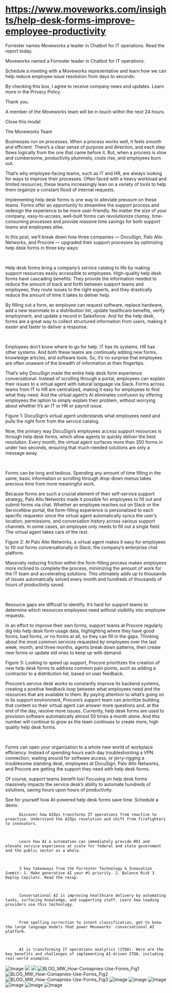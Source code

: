 # https://www.moveworks.com/insights/help-desk-forms-improve-employee-productivity

Forrester names Moveworks a leader in Chatbot for IT operations. Read the report today.

Moveworks named a Forrester leader in Chatbot for IT operations. 

Schedule a meeting with a Moveworks representative and learn how we can help reduce employee issue resolution from days to seconds.

By checking this box, I agree to receive company news and updates. Learn more in the Privacy Policy.

Thank you.

A member of the Moveworks team will be in touch within the next 24 hours.



  Close this modal
  



The Moveworks Team


Businesses run on processes. When a process works well, it feels smooth and efficient. There’s a clear sense of purpose and direction, and each step flows logically from the one that came before it. But, when a process is slow and cumbersome, productivity plummets, costs rise, and employees burn out.

That’s why employee-facing teams, such as IT and HR, are always looking for ways to improve their processes. Often faced with a heavy workload and limited resources, these teams increasingly lean on a variety of tools to help them organize a constant flood of internal requests. 

Implementing help desk forms is one way to alleviate pressure on these teams. Forms offer an opportunity to streamline the support process and redesign the experience to be more user-friendly. No matter the size of your company, easy-to-access, well-built forms can revolutionize clumsy, time-consuming processes and provide massive time savings for both support teams and employees alike.

In this post, we’ll break down how three companies — DocuSign, Palo Alto Networks, and Procore — upgraded their support processes by optimizing help desk forms in three key ways:

 

Help desk forms bring a company’s service catalog to life by making support resources easily accessible to employees. High-quality help desk forms have cascading benefits: They provide the information needed to reduce the amount of back and forth between support teams and employees, they route issues to the right experts, and they drastically reduce the amount of time it takes to deliver help.

By filling out a form, an employee can request software, replace hardware, add a new teammate to a distribution list, update healthcare benefits, verify employment, and update a record in Salesforce. And for the help desk, forms are a great way to collect structured information from users, making it easier and faster to deliver a response.

 

Employees don’t know where to go for help. IT has its systems. HR has other systems. And both these teams are continually adding new forms, knowledge articles, and software tools. So, it’s no surprise that employees are often unaware of the breadth of information at their fingertips. 

That’s why DocuSign made the entire help desk form experience conversational. Instead of scrolling through a portal, employees can explain their issues to a virtual agent with natural language via Slack. Forms across teams from IT to HR are centralized, making it easy for employees to find what they need. And the virtual agent’s AI eliminates confusion by offering employees the option to simply explain their problem, without worrying about whether it’s an IT or HR or payroll issue. 

Figure 1: DocuSign’s virtual agent understands what employees need and pulls the right form from the service catalog.

Now, the primary way DocuSign’s employees access support resources is through help desk forms, which allow agents to quickly deliver the best resolution. Every month, the virtual agent surfaces more than 350 forms in under two seconds, ensuring that much-needed solutions are only a message away.

 

Forms can be long and tedious. Spending any amount of time filling in the same, basic information or scrolling through drop-down menus takes precious time from more meaningful work. 

Because forms are such a crucial element of their self-service support strategy, Palo Alto Networks made it possible for employees to fill out and submit forms via chat. Whether an employee reaches out on Slack or the ServiceNow portal, the form-filling experience is personalized to each specific requestor since the virtual agent automatically syncs the user’s location, permissions, and conversation history across various support channels. In some cases, an employee only needs to fill out a single field. The virtual agent takes care of the rest.

Figure 2: At Palo Alto Networks, a virtual agent makes it easy for employees to fill out forms conversationally in Slack, the company’s enterprise chat platform.

Massively reducing friction within the form-filling process makes employees more inclined to complete the process, minimizing the amount of work for the IT team and accelerating solutions. This ultimately adds up to thousands of issues automatically solved every month and hundreds of thousands of hours of productivity saved.

 

Resource gaps are difficult to identify. It’s hard for support teams to determine which resources employees need without visibility into employee requests. 

In an effort to improve their own forms, support teams at Procore regularly dig into help desk form usage data, highlighting where they have good forms, bad forms, or no forms at all, so they can fill in the gaps. Thinking about the most common services requested by employees over the last week, month, and three months, agents break down patterns, then create new forms or update old ones to keep up with demand.

Figure 3: Looking to speed up support, Procore prioritizes the creation of new help desk forms to address common pain points, such as adding a contractor to a distribution list, based on user feedback.

Procore’s service desk works to constantly improve its backend systems, creating a positive feedback loop between what employees need and the resources that are available to them. By paying attention to what’s going on in its support environment, Procore’s support team can prioritize building that content so their virtual agent can answer more questions and, at the end of the day, resolve more issues. Currently, help desk forms are used to provision software automatically almost 50 times a month alone. And this number will continue to grow as the team continues to create more, high quality help desk forms.

 

Forms can open your organization to a whole new world of workplace efficiency. Instead of spending hours each day troubleshooting a VPN connection, waiting around for software access, or jerry-rigging a troublesome standing desk, employees at DocuSign, Palo Alto Networks, and Procore are getting the support they need with help desk forms.

Of course, support teams benefit too! Focusing on help desk forms massively impacts the service desk’s ability to automate hundreds of solutions, saving hours upon hours of productivity.

See for yourself how AI-powered help desk forms save time. Schedule a demo.


          Discover how AIOps transforms IT operations from reactive to proactive. Understand the AIOps revolution and shift from firefighters to innovators.
        


          Learn how AI & automation can immediately provide ROI and elevate service experience at scale for federal and state government and the public sector as a whole.
        


          3 key takeaways from the Forrester Technology & Innovation Summit: 1. Make generative AI your #1 priority. 2. Balance Risk 3. Deploy Copilots. Read the recap.
        


          Conversational AI is improving healthcare delivery by automating tasks, surfacing knowledge, and supporting staff. Learn how leading providers use this technology.
        


          From spelling correction to intent classification, get to know the large language models that power Moveworks' conversational AI platform.
        


          AI is transforming IT operations analytics (ITOA). Here are the key benefits and challenges of implementing AI-driven ITOA, including real-world examples.
        



![Image](https://www.moveworks.com/hubfs/img/site/qr-demo.png)
![](https://www.moveworks.com/hubfs/092022_BLOG_MW_How-Comapnies-Use-Forms3200x1800%20%285%29.png)
![](https://www.moveworks.com/hubfs/092022_BLOG_MW_How-Comapnies-Use-Forms3200x1800%20%285%29.png)
![BLOG_MW_How-Comapnies-Use-Forms_Fig1](https://www.moveworks.com/hs-fs/hubfs/BLOG_MW_How-Comapnies-Use-Forms_Fig1.png?noresize&width=500&name=BLOG_MW_How-Comapnies-Use-Forms_Fig1.png)
![BLOG_MW_How-Comapnies-Use-Forms_Fig2](https://www.moveworks.com/hs-fs/hubfs/BLOG_MW_How-Comapnies-Use-Forms_Fig2.png?noresize&width=500&name=BLOG_MW_How-Comapnies-Use-Forms_Fig2.png)
![BLOG_MW_How-Comapnies-Use-Forms_Fig3](https://www.moveworks.com/hs-fs/hubfs/BLOG_MW_How-Comapnies-Use-Forms_Fig3.png?noresize&width=500&name=BLOG_MW_How-Comapnies-Use-Forms_Fig3.png)
![Image](https://www.moveworks.com/hs-fs/hubfs/AIOps-featured-image.png?length=50&name=AIOps-featured-image.png)
![Image](https://www.moveworks.com/hs-fs/hubfs/Public-Sector-Convo-AI.png?length=50&name=Public-Sector-Convo-AI.png)
![Image](https://www.moveworks.com/hs-fs/hubfs/Forrester%20T%26I%20%281%29.png?length=50&name=Forrester%20T&I%20%281%29.png)
![Image](https://www.moveworks.com/hs-fs/hubfs/healthcare-test.png?length=50&name=healthcare-test.png)
![Image](https://www.moveworks.com/hs-fs/hubfs/Moveworks_LLM_Feature.png?length=50&name=Moveworks_LLM_Feature.png)
![Image](https://www.moveworks.com/hs-fs/hubfs/ITOA_feature.png?length=50&name=ITOA_feature.png)
